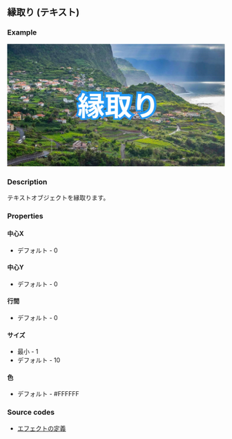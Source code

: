 ## 縁取り (テキスト)

### Example

![](https://raw.githubusercontent.com/b-editor/LearnBEditor/main/ja-JP/images/border-text.jpg)

### Description

テキストオブジェクトを縁取ります。

### Properties

#### 中心X

* デフォルト - 0

#### 中心Y

* デフォルト - 0

#### 行間

* デフォルト - 0

#### サイズ

* 最小 - 1
* デフォルト - 10

#### 色

* デフォルト - #FFFFFF

### Source codes

* [エフェクトの定義](https://github.com/b-editor/BEditor/blob/main/src/libraries/BEditor.Primitive/Effects/PrimitiveImages/StrokeText.cs)